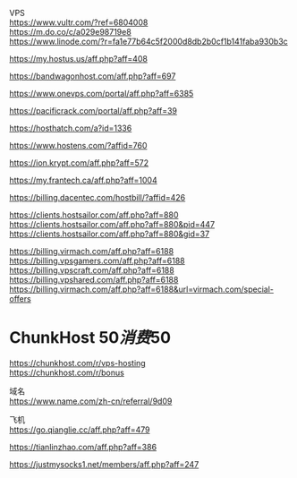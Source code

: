 VPS  
https://www.vultr.com/?ref=6804008  
https://m.do.co/c/a029e98719e8   
https://www.linode.com/?r=fa1e77b64c5f2000d8db2b0cf1b141faba930b3c   

https://my.hostus.us/aff.php?aff=408

https://bandwagonhost.com/aff.php?aff=697

https://www.onevps.com/portal/aff.php?aff=6385

https://pacificrack.com/portal/aff.php?aff=39

https://hosthatch.com/a?id=1336

https://www.hostens.com/?affid=760

https://ion.krypt.com/aff.php?aff=572

https://my.frantech.ca/aff.php?aff=1004  

https://billing.dacentec.com/hostbill/?affid=426   

https://clients.hostsailor.com/aff.php?aff=880  
https://clients.hostsailor.com/aff.php?aff=880&pid=447     
https://clients.hostsailor.com/aff.php?aff=880&gid=37    

https://billing.virmach.com/aff.php?aff=6188   
https://billing.vpsgamers.com/aff.php?aff=6188   
https://billing.vpscraft.com/aff.php?aff=6188   
https://billing.vpshared.com/aff.php?aff=6188   
https://billing.virmach.com/aff.php?aff=6188&url=virmach.com/special-offers   

# ChunkHost $50 消费$50
https://chunkhost.com/r/vps-hosting   
https://chunkhost.com/r/bonus  

域名  
https://www.name.com/zh-cn/referral/9d09  

飞机   
https://go.qianglie.cc/aff.php?aff=479

https://tianlinzhao.com/aff.php?aff=386

https://justmysocks1.net/members/aff.php?aff=247
